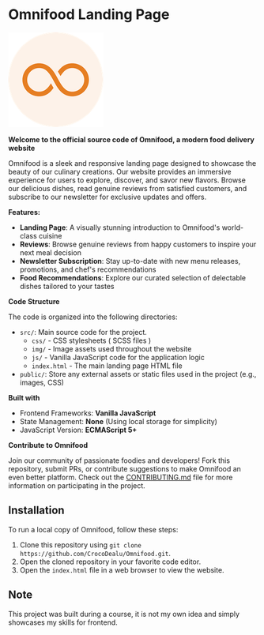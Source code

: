 # Omnifood Landing Page

[![Omnifood](img/favicon-192.png)](https://crocodealu.github.io/Omnifood/)

**Welcome to the official source code of Omnifood, a modern food delivery website**

Omnifood is a sleek and responsive landing page designed to showcase the beauty of our culinary creations. Our website provides an immersive experience for users to explore, discover, and savor new flavors. Browse our delicious dishes, read genuine reviews from satisfied customers, and subscribe to our newsletter for exclusive updates and offers.

**Features:**

* **Landing Page**: A visually stunning introduction to Omnifood's world-class cuisine
* **Reviews**: Browse genuine reviews from happy customers to inspire your next meal decision
* **Newsletter Subscription**: Stay up-to-date with new menu releases, promotions, and chef's recommendations
* **Food Recommendations**: Explore our curated selection of delectable dishes tailored to your tastes

**Code Structure**

The code is organized into the following directories:

* `src/`: Main source code for the project.
    + `css/` - CSS stylesheets ( SCSS files )
    + `img/` - Image assets used throughout the website
    + `js/` - Vanilla JavaScript code for the application logic
    + `index.html` - The main landing page HTML file
* `public/`: Store any external assets or static files used in the project (e.g., images, CSS)

**Built with**

* Frontend Frameworks: **Vanilla JavaScript**
* State Management: **None** (Using local storage for simplicity)
* JavaScript Version: **ECMAScript 5+**

**Contribute to Omnifood**

Join our community of passionate foodies and developers! Fork this repository, submit PRs, or contribute suggestions to make Omnifood an even better platform. Check out the [CONTRIBUTING.md](CONTRIBUTING.md) file for more information on participating in the project.

## Installation

To run a local copy of Omnifood, follow these steps:

1. Clone this repository using `git clone https://github.com/CrocoDealu/Omnifood.git`.
2. Open the cloned repository in your favorite code editor.
3. Open the `index.html` file in a web browser to view the website.

## Note

This project was built during a course, it is not my own idea and simply showcases my skills for frontend.
